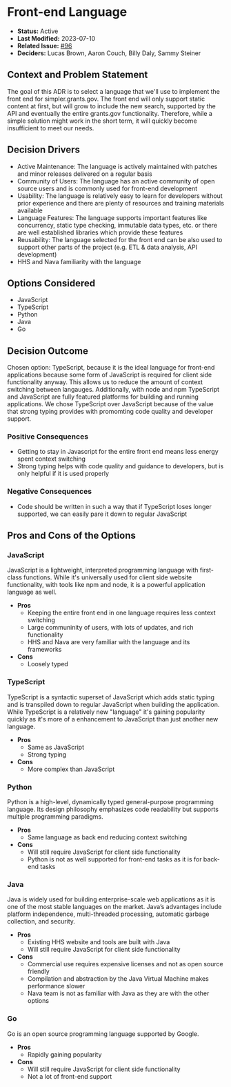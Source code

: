 # Front-end Language

- **Status:** Active
- **Last Modified:** 2023-07-10 <!-- REQUIRED -->
- **Related Issue:** [#96](https://github.com/HHS/simpler-grants-gov/issues/96) <!-- RECOMMENDED -->
- **Deciders:** Lucas Brown, Aaron Couch, Billy Daly, Sammy Steiner <!-- REQUIRED -->

## Context and Problem Statement

The goal of this ADR is to select a language that we'll use to implement the front end for simpler.grants.gov. The front end will only support static content at first, but will grow to include the new search, supported by the API and eventually the entire grants.gov functionality. Therefore, while a simple solution might work in the short term, it will quickly become insufficient to meet our needs.

## Decision Drivers <!-- RECOMMENDED -->

- Active Maintenance: The language is actively maintained with patches and minor releases delivered on a regular basis
- Community of Users: The language has an active community of open source users and is commonly used for front-end development
- Usability: The language is relatively easy to learn for developers without prior experience and there are plenty of resources and training materials available
- Language Features: The language supports important features like concurrency, static type checking, immutable data types, etc. or there are well established libraries which provide these features
- Reusability: The language selected for the front end can be also used to support other parts of the project (e.g. ETL & data analysis, API development)
- HHS and Nava familiarity with the language

## Options Considered

- JavaScript
- TypeScript
- Python
- Java
- Go

## Decision Outcome <!-- REQUIRED -->

Chosen option: TypeScript, because it is the ideal language for front-end applications because some form of JavaScript is required for client side functionality anyway. This allows us to reduce the amount of context switching between langauges. Additionally, with node and npm TypeScript and JavaScript are fully featured platforms for building and running applications. We chose TypeScript over JavaScript because of the value that strong typing provides with promomting code quality and developer support.

### Positive Consequences <!-- OPTIONAL -->

- Getting to stay in Javascript for the entire front end means less energy spent context switching
- Strong typing helps with code quality and guidance to developers, but is only helpful if it is used properly

### Negative Consequences <!-- OPTIONAL -->

- Code should be written in such a way that if TypeScript loses longer supported, we can easily pare it down to regular JavaScript

## Pros and Cons of the Options <!-- OPTIONAL -->

### JavaScript

JavaScript is a lightweight, interpreted programming language with first-class functions. While it's universally used for client side website functionality, with tools like npm and node, it is a powerful application language as well.

- **Pros**
  - Keeping the entire front end in one language requires less context switching
  - Large communinity of users, with lots of updates, and rich functionality
  - HHS and Nava are very familiar with the language and its frameworks
- **Cons**
  - Loosely typed

### TypeScript

TypeScript is a syntactic superset of JavaScript which adds static typing and is transpiled down to regular JavaScript when building the application. While TypeScript is a relatively new "language" it's gaining popularity quickly as it's more of a enhancement to JavaScript than just another new language.

- **Pros**
  - Same as JavaScript
  - Strong typing
- **Cons**
  - More complex than JavaScript

### Python

Python is a high-level, dynamically typed general-purpose programming language. Its design philosophy emphasizes code readability but supports multiple programming paradigms.

- **Pros**
  - Same language as back end reducing context switching
- **Cons**
  - Will still require JavaScript for client side functionality
  - Python is not as well supported for front-end tasks as it is for back-end tasks

### Java

Java is widely used for building enterprise-scale web applications as it is one of the most stable languages on the market. Java’s advantages include platform independence, multi-threaded processing, automatic garbage collection, and security.

- **Pros**
  - Existing HHS website and tools are built with Java
  - Will still require JavaScript for client side functionality
- **Cons**
  - Commercial use requires expensive licenses and not as open source friendly
  - Compilation and abstraction by the Java Virtual Machine makes performance slower
  - Nava team is not as familiar with Java as they are with the other options

### Go

Go is an open source programming language supported by Google.

- **Pros**
  - Rapidly gaining popularity
- **Cons**
  - Will still require JavaScript for client side functionality
  - Not a lot of front-end support

<!--
## Links OPTIONAL

- [{Link name}](link to external resource)
- ...
-->
